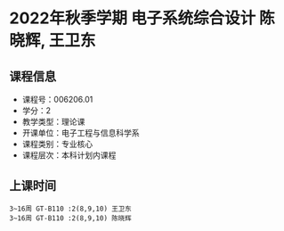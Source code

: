 # 2022年秋季学期 电子系统综合设计 陈晓辉, 王卫东






## 课程信息

- 课程号：006206.01
- 学分：2
- 教学类型：理论课
- 开课单位：电子工程与信息科学系
- 课程类别：专业核心
- 课程层次：本科计划内课程

## 上课时间

```
3~16周 GT-B110 :2(8,9,10) 王卫东
3~16周 GT-B110 :2(8,9,10) 陈晓辉
```

